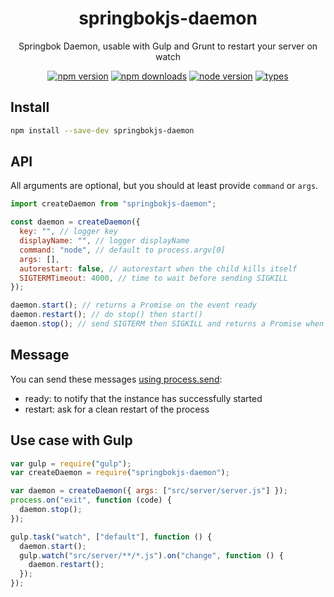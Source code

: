 <h1 align="center">
  springbokjs-daemon
</h1>

<p align="center">
  Springbok Daemon, usable with Gulp and Grunt to restart your server on watch
</p>

<p align="center">
  <a href="https://npmjs.org/package/springbokjs-daemon"><img src="https://img.shields.io/npm/v/springbokjs-daemon.svg?style=flat-square" alt="npm version"></a>
  <a href="https://npmjs.org/package/springbokjs-daemon"><img src="https://img.shields.io/npm/dw/springbokjs-daemon.svg?style=flat-square" alt="npm downloads"></a>
  <a href="https://npmjs.org/package/springbokjs-daemon"><img src="https://img.shields.io/node/v/springbokjs-daemon.svg?style=flat-square" alt="node version"></a>
  <a href="https://npmjs.org/package/springbokjs-daemon"><img src="https://img.shields.io/npm/types/springbokjs-daemon.svg?style=flat-square" alt="types"></a>
</p>

## Install

```bash
npm install --save-dev springbokjs-daemon
```

## API

All arguments are optional, but you should at least provide `command` or `args`.

```js
import createDaemon from "springbokjs-daemon";

const daemon = createDaemon({
  key: "", // logger key
  displayName: "", // logger displayName
  command: "node", // default to process.argv[0]
  args: [],
  autorestart: false, // autorestart when the child kills itself
  SIGTERMTimeout: 4000, // time to wait before sending SIGKILL
});

daemon.start(); // returns a Promise on the event ready
daemon.restart(); // do stop() then start()
daemon.stop(); // send SIGTERM then SIGKILL and returns a Promise when the child is killed.
```

## Message

You can send these messages [using process.send](https://nodejs.org/api/process.html#process_process_send_message_sendhandle_options_callback):

- ready: to notify that the instance has successfully started
- restart: ask for a clean restart of the process

## Use case with Gulp

```js
var gulp = require("gulp");
var createDaemon = require("springbokjs-daemon");

var daemon = createDaemon({ args: ["src/server/server.js"] });
process.on("exit", function (code) {
  daemon.stop();
});

gulp.task("watch", ["default"], function () {
  daemon.start();
  gulp.watch("src/server/**/*.js").on("change", function () {
    daemon.restart();
  });
});
```
